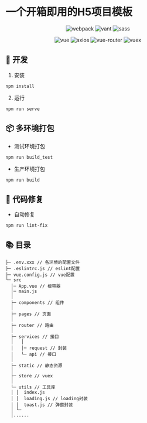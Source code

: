 # 一个开箱即用的H5项目模板

<div align=center>
  
![webpack](https://img.shields.io/badge/5.54.0-webpack-orange)
![vant](https://img.shields.io/badge/2.12.48-vant-409EFF)
![sass](https://img.shields.io/badge/1.53.0-sass-orange)
  
</div>

<div align=center>
  
![vue](https://img.shields.io/badge/2.6.14-vue-brightgreen)
![axios](https://img.shields.io/badge/0.27.2-axios-ff69b4)
![vue-router](https://img.shields.io/badge/3.5.4-vue%20router-blueviolet)
![vuex](https://img.shields.io/badge/3.6.2-vuex-yellow)
  
</div>

## 🚀 开发

1. 安装

```
npm install
```

2. 运行

```
npm run serve
```

## 📦️ 多环境打包

- 测试环境打包

```
npm run build_test
```

- 生产环境打包

```
npm run build
```

## 🔧 代码修复

- 自动修复

```
npm run lint-fix
```

## 📚 目录

```
├─ .env.xxx // 各环境的配置文件
├─ .eslintrc.js // eslint配置
├─ vue.config.js // vue配置
└─ src
  │─ App.vue // 根容器
  │─ main.js
  │  
  ├─ components // 组件
  │      
  ├─ pages // 页面
  │                          
  ├─ router // 路由
  │          
  ├─ services // 接口
  │   │  
  │   │─ request // 封装
  │   └─ api // 接口
  │      
  ├─ static // 静态资源
  │              
  ├─ store // vuex
  │      
  └─ utils // 工具库
  │ │  index.js
  │ │  loading.js // loading封装
  │ │  toast.js // 弹窗封装  
  │ └─
  │......
```
